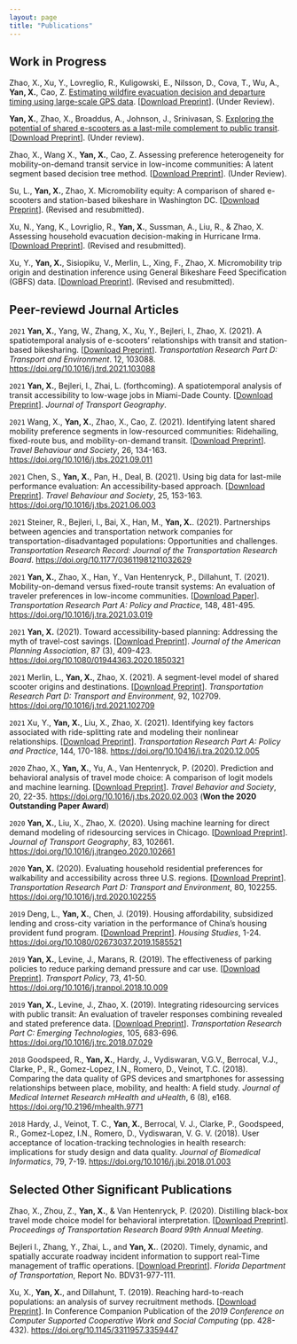 ```yaml
---
layout: page
title: "Publications"
---
```



## Work in Progress

Zhao, X., Xu, Y., Lovreglio, R., Kuligowski, E., Nilsson, D., Cova, T., Wu, A., **Yan, X.**, Cao, Z. <ins>Estimating wildfire evacuation decision and departure timing using large-scale GPS data</ins>. [[Download Preprint](https://www.researchgate.net/profile/Ruggiero-Lovreglio/publication/354645591_Estimating_Wildfire_Evacuation_Decision_and_Departure_Timing_Using_Large-Scale_GPS_Data/links/614407888a9a2126664dd0b6/Estimating-Wildfire-Evacuation-Decision-and-Departure-Timing-Using-Large-Scale-GPS-Data.pdf?_sg%5B0%5D=jJPb-ngUIPmN-6dKazuCO9J7bGtXFmeAEEdIIvy4WAQjdPil2vCoO7P-ppPAsqxFBxzazV1NN3cZsXlK-fRbvA.U4FYUParxUG_I5MQea6pltKQbhfcWTcWNu9tuiBAYkw-fz4RPuGvdjEiRXlkNursnUguuW6ZlZgbkQXBwemkrA.uMaSOeOf6b4spbahkZi-EJDwIchD99hRDQrQJmy3KRGLNZuC8p2KRge8M-1RYaGnM9HhD8oRGn-W0ALgz0lR5Q&_sg%5B1%5D=aqP9gXkZFqIQsgnGYxdlxrlUQPfnsxeRLtDnp34WIG6aidENm3S0YJfNCRgmUwEMzOrl1Zy-d9cehw54xwDEsGkbDSyBMGwEtyi0S6vj-abO.U4FYUParxUG_I5MQea6pltKQbhfcWTcWNu9tuiBAYkw-fz4RPuGvdjEiRXlkNursnUguuW6ZlZgbkQXBwemkrA.uMaSOeOf6b4spbahkZi-EJDwIchD99hRDQrQJmy3KRGLNZuC8p2KRge8M-1RYaGnM9HhD8oRGn-W0ALgz0lR5Q&_iepl=)]. (Under Review).

**Yan, X.**, Zhao, X., Broaddus, A., Johnson, J., Srinivasan, S. <ins>Exploring the potential of shared e-scooters as a last-mile complement to public transit</ins>. [[Download Preprint](https://github.com/jacobyan0/jacobyan0.github.io/raw/master/ArticlesPreprints/Scooter_Last_Mile_Transit.pdf)]. (Under review).

Zhao, X., Wang X., **Yan, X.**, Cao, Z. Assessing preference heterogeneity for mobility-on-demand transit service in low-income communities: A latent segment based decision tree method. [[Download Preprint](https://www.researchgate.net/publication/349002219_Assessing_Preference_Heterogeneity_for_Mobility-on-Demand_Transit_Service_in_Low-Income_Communities_A_Latent_Segmentation_Based_Decision_Tree_Method/fulltext/601abf09a6fdcc37a8ff4b52/Assessing-Preference-Heterogeneity-for-Mobility-on-Demand-Transit-Service-in-Low-Income-Communities-A-Latent-Segmentation-Based-Decision-Tree-Method.pdf?_sg%5B0%5D=8D75_kLH8HVIKiSQuFSwHeLLjoQTHqIScwQ9undjRTj2MYxD8f2GNfWXrsJv6lMVidYt0WhXzqyihB0bwJ5x4w.JLuhjVANPxYeGhb0Dtt2E_9VqnKDTSO3ftTLtlDk4WNpFb65RXvh1fjSnHzjTOU_5hLp_XqWWXI1jJmGtffBDg.QUzxNyqssFnK2PHOY9sGyChZOkwbWwwv_IagtcVwQ2U59czKqJHge6fbFJIJ2QE4uLVDbEv2BIIo_JnWnZUOcw&_sg%5B1%5D=J0612UDd8PVzvNraMCotNJORVpjyFCd14ONvV_lSe_iZxC3ggVrLasik8mwIO6bJO5wQUqGHYhcKrXsweetjPNRE8_s3H4ooi_Zff2MV0pZ9.JLuhjVANPxYeGhb0Dtt2E_9VqnKDTSO3ftTLtlDk4WNpFb65RXvh1fjSnHzjTOU_5hLp_XqWWXI1jJmGtffBDg.QUzxNyqssFnK2PHOY9sGyChZOkwbWwwv_IagtcVwQ2U59czKqJHge6fbFJIJ2QE4uLVDbEv2BIIo_JnWnZUOcw&_sg%5B2%5D=r9kQqRq2VQpmSPix6UzWPk-OBo3xPifasCEKkUlNIq-HuUxJxoxMVkxNRSi9dysdBpf9DI7eVXRm0i8.LCcevgZam0aPIQwSN61Hs6tx7qlvhvs1g2lU_V57Qte85Qa2UZuIzzYAaktin-JVTs4VIFiqCsZGyQw3JrtEdg&_iepl=)]. (Under Review).

Su, L., **Yan, X.**, Zhao, X. Micromobility equity: A comparison of shared e-scooters and station-based bikeshare in Washington DC. [[Download Preprint](https://github.com/jacobyan0/jacobyan0.github.io/raw/master/ArticlesPreprints/Micromobility%20equity_e-scooters%20vs%20bikeshare.pdf)]. (Revised and resubmitted).

Xu, N., Yang, K., Lovriglio, R., **Yan, X.**, Sussman, A., Liu, R., \& Zhao, X. Assessing household evacuation decision-making in Hurricane Irma. [[Download Preprint]()]. (Revised and resubmitted).

Xu, Y., **Yan, X.**, Sisiopiku, V., Merlin, L., Xing, F., Zhao, X. Micromobility trip origin and destination inference using General Bikeshare Feed Specification (GBFS) data. [[Download Preprint](https://arxiv.org/pdf/2010.12006.pdf)]. (Revised and resubmitted).



## Peer-reviewd Journal Articles

`2021`  **Yan, X.**, Yang, W., Zhang, X., Xu, Y., Bejleri, I., Zhao, X. (2021). A spatiotemporal analysis of e-scooters’ relationships with transit and station-based bikesharing. [[Download Preprint](https://www.researchgate.net/profile/Xilei-Zhao-2/publication/355383039_A_spatiotemporal_analysis_of_e-scooters'_relationships_with_transit_and_station-based_bikeshare/links/616e022c25467d2f0059dea5/A-spatiotemporal-analysis-of-e-scooters-relationships-with-transit-and-station-based-bikeshare.pdf?_sg%5B0%5D=_XqK5sdms5R3ywizuu0YecPO_7-W_iejXqKtKvWji604FbWI18sTD7Ao3MBw9CFpQGyK69F2bcwfqxQuH3AU9w.EI98qaQlXYcsWvPFxBgyt3fZV6uzfkQSQLQk_E25dOzMhFBGHQuTQOdxlAWVSc_RwFThb-UaglzqXi9DAZiCtQ.57QuGZSh3AKI7nwLt0_LPUjgKQ-l74cA2tG4ZFFFKFPBFvQ5r11tTe62U32cKDNlo5icTGp1feQQvw0saU2TZQ&_sg%5B1%5D=Ib0wDK9zjCh0ci0h2Y7DeLwnllgE4d02KG4LrKSi9GPZjC-MsoTPGOUYVB4tqWuSQstTJry3pQnublFLabYxBK58zQImJ0Le_-uofHpfLwvZ.EI98qaQlXYcsWvPFxBgyt3fZV6uzfkQSQLQk_E25dOzMhFBGHQuTQOdxlAWVSc_RwFThb-UaglzqXi9DAZiCtQ.57QuGZSh3AKI7nwLt0_LPUjgKQ-l74cA2tG4ZFFFKFPBFvQ5r11tTe62U32cKDNlo5icTGp1feQQvw0saU2TZQ&_iepl=)]. *Transportation Research Part D: Transport and Environment*. 12, 103088. https://doi.org/10.1016/j.trd.2021.103088

 `2021`  **Yan, X.**, Bejleri, I., Zhai, L. (forthcoming). A spatiotemporal analysis of transit accessibility to low-wage jobs in Miami-Dade County. [[Download Preprint](https://www.researchgate.net/profile/Xiang-Yan-8/publication/355890560_A_spatiotemporal_analysis_of_transit_accessibility_to_low-wage_jobs_in_Miami-Dade_County/links/618308c8eef53e51e126c1b5/A-spatiotemporal-analysis-of-transit-accessibility-to-low-wage-jobs-in-Miami-Dade-County.pdf?_sg%5B0%5D=wo8gm6p6WCy9OC2edkGOlTEM_NqVW44RCvaAsFLYFL31qZQhx1ZX6HqTruTiQv4zl2OAioj_PWNNbBwfVh43Og.Z5GyBZ6pZBuFMaeD1up2t3VpTQyWjlEzQnRHA-4ACFWuBKE5kWyWFnIcdCnzdjvscc1xO34PGQGKxEGAsE0f6w.kq808vokAD6AY1x1BVXVZVqIkjPXUp-CvjIdqbIehwhtcp6J3HgvJTCDmeXqFFOkD9cxLPByvyF1npldheLHsA&_sg%5B1%5D=DXSQDpV58BPhI59wUh3niVi1BS6cSbIu-tcipGrPJstEC3rKO3ufctOMj35OqR0K1T0mbEZUquFvh96xD7xVaDlgbQunOJ1uzcddnydl_QpK.Z5GyBZ6pZBuFMaeD1up2t3VpTQyWjlEzQnRHA-4ACFWuBKE5kWyWFnIcdCnzdjvscc1xO34PGQGKxEGAsE0f6w.kq808vokAD6AY1x1BVXVZVqIkjPXUp-CvjIdqbIehwhtcp6J3HgvJTCDmeXqFFOkD9cxLPByvyF1npldheLHsA&_iepl=)]. *Journal of Transport Geography*.

`2021`  Wang, X., **Yan, X.**, Zhao, X., Cao, Z. (2021). Identifying latent shared mobility preference segments in low-resourced communities: Ridehailing, fixed-route bus, and mobility-on-demand transit. [[Download Preprint](https://arxiv.org/ftp/arxiv/papers/2107/2107.04412.pdf)]. *Travel Behaviour and Society*, 26, 134-163. https://doi.org/10.1016/j.tbs.2021.09.011

`2021`  Chen, S., **Yan, X.**, Pan, H., Deal, B. (2021). Using big data for last-mile performance evaluation: An accessibility-based approach. [[Download Preprint](https://www.researchgate.net/profile/Xiang-Yan-8/publication/353412604_Using_big_data_for_last_mile_performance_evaluation_An_accessibility-based_approach/links/61830abc0be8ec17a96a1daf/Using-big-data-for-last-mile-performance-evaluation-An-accessibility-based-approach.pdf?_sg%5B0%5D=LhNG-PiT8o45NGdx1QSzITiMYrkwF2ceXdZ_mc4MjXRS8vsM_VGaGPp_sZzu0m5_57KGJ6XL1hLJu4pvf6wpUg.5tH-tNLGc3n_0UFf0EwHRRV1mMlcScbvaHFZvWQz03ZY4vELbvCzBQY1sfjs9c4yXf-D4MQdPLr9n-BYGv5xag.mHPb8oyy8gVRIf8uEIcNp5f3bGfvKAkEhlPOZd4PhVqZOn5slwDfQU3xNgaLIHvzQVHoUViuT6wOm4KuKPooyw&_sg%5B1%5D=yFo7enfmR1wRtoZP3aSo8ZjMiaQPA_drb5PnliGh-JcpnAO6M-D8bG6ekl9WjH6sMKcNfnTw1P6l5-kOksQ5W7aWFDAGDkrhVYhO7ntFt6NR.5tH-tNLGc3n_0UFf0EwHRRV1mMlcScbvaHFZvWQz03ZY4vELbvCzBQY1sfjs9c4yXf-D4MQdPLr9n-BYGv5xag.mHPb8oyy8gVRIf8uEIcNp5f3bGfvKAkEhlPOZd4PhVqZOn5slwDfQU3xNgaLIHvzQVHoUViuT6wOm4KuKPooyw&_sg%5B2%5D=cs00J8DdGEJZtJGQba0dTegBb2znGcbY6MLequ0PHOp2H21s9UkOfR3NvMrgJ3WH5bH66lnWdcJdrrI.IBU22bW6F0KQLtNApuDkQTnG4wx6vYqS_gCQF7zSovoVadivpndbhFxIRh449A6WDNRmJKzZM28wvwTyNueJkw&_iepl=)]. *Travel Behaviour and Society*, 25, 153-163. https://doi.org/10.1016/j.tbs.2021.06.003

`2021`  Steiner, R., Bejleri, I., Bai, X., Han, M., **Yan, X.**. (2021). Partnerships between agencies and transportation network companies for transportation-disadvantaged populations: Opportunities and challenges. *Transportation Research Record: Journal of the Transportation Research Board*. https://doi.org/10.1177/03611981211032629

`2021`  **Yan, X.**, Zhao, X., Han, Y., Van Hentenryck, P., Dillahunt, T. (2021). Mobility-on-demand versus fixed-route transit systems: An evaluation of traveler preferences in low-income communities. [[Download Paper](https://www.sciencedirect.com/sdfe/reader/pii/S0965856421000835/pdf)]. *Transportation Research Part A: Policy and Practice*, 148, 481-495. https://doi.org/10.1016/j.tra.2021.03.019

`2021`  **Yan, X.** (2021). Toward accessibility-based planning: Addressing the myth of travel-cost savings. [[Download Preprint](https://github.com/jacobyan0/jacobyan0.github.io/raw/master/ArticlesPreprints/JAPA_AcceptedManuscript.pdf)]. *Journal of the American Planning Association*, 87 (3), 409-423. https://doi.org/10.1080/01944363.2020.1850321

`2021`  Merlin, L., **Yan, X.**, Zhao, X. (2021). A segment-level model of shared scooter origins and destinations. [[Download Preprint](https://github.com/jacobyan0/jacobyan0.github.io/raw/master/ArticlesPreprints/Segment_level_scooter_demand.pdf)]. *Transportation Research Part D: Transport and Environment*, 92, 102709. https://doi.org/10.1016/j.trd.2021.102709

`2021`  Xu, Y., **Yan, X.**, Liu, X., Zhao, X. (2021). Identifying key factors associated with ride-splitting rate and modeling their nonlinear relationships. [[Download Preprint](https://www.researchgate.net/profile/Xiang-Yan-8/publication/348454173_Identifying_key_factors_associated_with_ridesplitting_adoption_rate_and_modeling_their_nonlinear_relationships/links/61832e3f0be8ec17a96a2228/Identifying-key-factors-associated-with-ridesplitting-adoption-rate-and-modeling-their-nonlinear-relationships.pdf?_sg%5B0%5D=ii77kL2TSCXHZO21i-LMQeGj6yqbiGPGGjKbS6k81u-Nb70E_fH_HBrA0u2pYYawJe69SMXHUg3oKpuAb__22A.PHm2iebpkpQ9gQAMyxMfPPK_9bxGyvFiB9B46wJHhzNeSoOslUZ2zdX7bPh9WoqHz0DUr9ycRguSawPSmBjWOg.JleI1aNEhB1iGxOV8SFTE1c52F1a6gmKbGinGiy1cwlGEcXvm1EkQTUbk-nbocndxn-Uj5Q_nvjxMbYfBfFq3g&_sg%5B1%5D=ji_zkig6ODyiYn6EpiHBhE2gEayARBbEIy2edIuyEjv4D1kK0OUh90ZgQced6xdSWVLE-1vj0sCr8ZK1iezYggjmN-r3Duc2bwhK9FH020Eh.PHm2iebpkpQ9gQAMyxMfPPK_9bxGyvFiB9B46wJHhzNeSoOslUZ2zdX7bPh9WoqHz0DUr9ycRguSawPSmBjWOg.JleI1aNEhB1iGxOV8SFTE1c52F1a6gmKbGinGiy1cwlGEcXvm1EkQTUbk-nbocndxn-Uj5Q_nvjxMbYfBfFq3g&_iepl=)]. *Transportation Research Part A: Policy and Practice*, 144, 170-188. https://doi.org/10.10416/j.tra.2020.12.005

`2020`  Zhao, X., **Yan, X.**, Yu, A., Van Hentenryck, P. (2020). Prediction and behavioral analysis of travel mode choice: A comparison of logit models and machine learning. [[Download Preprint](https://pdf.sciencedirectassets.com/287517/1-s2.0-S2214367X20X00020/1-s2.0-S2214367X19302455/am.pdf?X-Amz-Security-Token=IQoJb3JpZ2luX2VjEKX%2F%2F%2F%2F%2F%2F%2F%2F%2F%2FwEaCXVzLWVhc3QtMSJIMEYCIQC5lUfdDnNXZ8qGWrmDVnfIUTzqOrkQD50U7O%2FycXTP%2FwIhAIy9xXdLzwIiJ7OOnwGehmxTPHnn4ijBy0w%2BuM8vektMKvoDCE4QBBoMMDU5MDAzNTQ2ODY1IgxgkyM4aGltt170XFUq1wPHNHhSQDOwpt9wxzZZyGpR%2FR4a4rOphxOvZlMMQj3TzwULGOrHxOIJf%2BBE%2BoepSnP%2BnBgBLSLGmZld3SIC1SXV48iXPz4kRTysGtbCAOxZ2ftLMAGel3NhKYU1HEgm04Sst1Om%2FMpq1lKhOTdl9qoZTS%2FYy0ZbxuYw4S7Re0yvFmk1UNFHrfeiqMjDiYWakMCxBdui69Id%2BVR2lD4v74f3xYtVNi5cw4gKMLIzdQyTgo0ptBB%2FIuUBgCga%2Buv4MuIWd8oGDFcaSD9YDpIis8GpMecsvV8YXMHcLz9cNpA%2BwNRUWTgRx4VfUy9t1a8pLjqdJ%2BtA1ZSW6qxNc1aOT6CntcKtsjPpvCQ5cgZTlQ9ZxtikmGMa7r1bR8haMcChs53lT9eQoatiZpXWZOP6CwmjakPJrlllMMgdE3KQSOf%2BIZ9k3zVFSLHuh4vGWGhaIumvy0eU3XJytAayFF9aHnw0Z7Tj5BeVvPG7a71pDmDwt%2FINVC9Tbn0%2BAYym1Ltw%2BHlqcTf3%2BRA4Rl4voXA8x4JEV5OSglCy0nNUT91L7dW7q4L1%2FFYGu3PUNPRPt30dt44%2Fr0Vc%2BKczpIVAkOdfo7FXuLQyhUatDnuLn9vEQ8GMmnq7KtOiOCswsOmLjAY6pAFvxEcK3pUQIT%2B4321pWezAibZG2BXfu%2FXxfJ4Q0rSbxsgeba4FtS2XJjH%2F%2B%2FJqXbghg5Nzei2nOCiWPohIKxwlIjJ3V7V%2BosisSqtSfaaOTNmLkK4FKe0g1RQj67CYUOHBg3F4DMxmzoZspw6uHsdNDWFWXdr%2FcNzux6CG95Gi2qTOO%2B3NNX%2FakHURNE3DCSGgPUnWlSQNJDg4kItly79%2BB8D6dQ%3D%3D&X-Amz-Algorithm=AWS4-HMAC-SHA256&X-Amz-Date=20211103T222533Z&X-Amz-SignedHeaders=host&X-Amz-Expires=300&X-Amz-Credential=ASIAQ3PHCVTY4PAZUKQI%2F20211103%2Fus-east-1%2Fs3%2Faws4_request&X-Amz-Signature=2c03159cad086e91b1ddc4b7239a20baf9b4924ee28adb354bc8db52b379bafe&hash=e8beae1ec82d9927523e2c9231a2ad113a887834a636eb393300e193b9f00dfb&host=68042c943591013ac2b2430a89b270f6af2c76d8dfd086a07176afe7c76c2c61&pii=S2214367X19302455&tid=pdf-753a8afc-f45a-45a8-9092-8cef15ca53e7&sid=dfe731b46bd631486e4a34f0a3733d5726f6gxrqa&type=client)]. *Travel Behavior and Society*, 20, 22-35. https://doi.org/10.1016/j.tbs.2020.02.003 (**Won the 2020 Outstanding Paper Award**)

`2020`  **Yan, X.**, Liu, X., Zhao, X. (2020). Using machine learning for direct demand modeling of ridesourcing services in Chicago. [[Download Preprint](https://www.researchgate.net/profile/Xiang-Yan-8/publication/339003473_Using_Machine_Learning_for_Direct_Demand_Modeling_of_Ridesourcing_Services_in_Chicago/links/5e417894299bf1cdb91f5001/Using-Machine-Learning-for-Direct-Demand-Modeling-of-Ridesourcing-Services-in-Chicago.pdf?_sg%5B0%5D=VcEyQUtWyQZKvQIv9_eak-QwK9_zUUZ7oS3LO7IVNPV9iXLwY4WqJ0xWEdQ0DPOj_0dDfpC47-SkCMKUg4oIrg.gzhJYuTj12OhLiimCp4uM6Pu13CLfs0Ik_2JCLsMO-fDi57eNhAQq2tTZ7FYp_DXCaXc29wTyBVQa1ifTg_O6w.Z0Ofr5HCCn8-9lQczF6_8E-qmF71CikjTh3H7B9cim8fjd-TgT1ZL7ift6zavI-kWj2kfsVLUnBKTgGno9-Fvw&_sg%5B1%5D=SEiZYJWf9TbNrknVzdiOQNgZ0nbsBRToYTOwIWLghUj53Bs5POZYILIP1sB2pyR3Zb9Qjz0r0F8Yt31ZO3ErERHejy73YWWwhHp9Gb-Pyt4f.gzhJYuTj12OhLiimCp4uM6Pu13CLfs0Ik_2JCLsMO-fDi57eNhAQq2tTZ7FYp_DXCaXc29wTyBVQa1ifTg_O6w.Z0Ofr5HCCn8-9lQczF6_8E-qmF71CikjTh3H7B9cim8fjd-TgT1ZL7ift6zavI-kWj2kfsVLUnBKTgGno9-Fvw&_iepl=)]. *Journal of Transport Geography*, 83, 102661. https://doi.org/10.1016/j.jtrangeo.2020.102661

`2020`  **Yan, X.** (2020). Evaluating household residential preferences for walkability and accessibility across three U.S. regions. [[Download Preprint](https://www.researchgate.net/profile/Xiang-Yan-8/publication/339146778_Evaluating_household_residential_preferences_for_walkability_and_accessibility_across_three_US_regions/links/5e4177a992851c7f7f2f11d1/Evaluating-household-residential-preferences-for-walkability-and-accessibility-across-three-US-regions.pdf?_sg%5B0%5D=nqq8_c3IoSvlIxqtp2AMW_ub4IoHW-DAqaWUhImG_YKTPN7x7n3q3uOtdl2bAlxA9vOmOr-2RzXeWnwxohazEQ.P0z7p84gDKeUrjzQT0XjImH2ce7WTaEVfJBok_35p8vf3Hsa8heWQiw697b44hsaVnw5y9bvZQxjFtXWpfGqmA.-CTF050gD1XlCgPRdEQaZ2C1sMJaog0rHZsiV0QFukO6N-5QQg73NGqe0cyWHCTKGTSyB1sgFzT09lXPfiOmNQ&_sg%5B1%5D=ZCU8qiVBfiSgm0-3_6jgNzUNNeLATv5hW4sG5W2f2vawxk0IgWkO9G5TcT9qEHhlg5J-pPdes-XCIF-IBQEdJOaERe1R0_VwjbXf52U6JfhB.P0z7p84gDKeUrjzQT0XjImH2ce7WTaEVfJBok_35p8vf3Hsa8heWQiw697b44hsaVnw5y9bvZQxjFtXWpfGqmA.-CTF050gD1XlCgPRdEQaZ2C1sMJaog0rHZsiV0QFukO6N-5QQg73NGqe0cyWHCTKGTSyB1sgFzT09lXPfiOmNQ&_iepl=)]. *Transportation Research Part D: Transport and Environment*, 80, 102255. https://doi.org/10.1016/j.trd.2020.102255

`2019`  Deng, L., **Yan, X.**, Chen, J. (2019). Housing affordability, subsidized lending and cross-city variation in the performance of China’s housing provident fund program. [[Download Preprint]()]. *Housing Studies*, 1-24. https://doi.org/10.1080/02673037.2019.1585521

`2019`  **Yan, X.**, Levine, J., Marans, R. (2019). The effectiveness of parking policies to reduce parking demand pressure and car use. [[Download Preprint](https://www.researchgate.net/profile/Xiang-Yan-8/publication/328607931_The_effectiveness_of_parking_policies_to_reduce_parking_demand_pressure_and_car_use/links/5e417959a6fdccd9659a0b73/The-effectiveness-of-parking-policies-to-reduce-parking-demand-pressure-and-car-use.pdf?_sg%5B0%5D=Qcwa2RLGD0vaLVHGQ9Qqie3OxX8X8hoV84BNcLupFc5qeQkz4kCp0vOWpXB7JHr2r2j4vO17VPRGmF2zvATIIA.DjqTxNNQYFNZIXlhbHdQ0pqT7XlBAf0j2kjz7s8_n5_snORtyOO3j8vLKGi83Lq_aIIL4CQmNFYlAKX2eyNVog.ZaSV-zfzuxjqyeHdc7s4xEgClqrdMF9ReZzSBukFbsZSuTe34blCbYHNwCxhlXOmM7-LQirm4RsDwXZkwltdUQ&_sg%5B1%5D=N8GEkwLcaKRXU0KDCMfp3gzqWx4l57x_WFGVroMGBMeSmiss7-vaOk2QZ9ouKVrqHLXIpy5Z2wivxe12zPIfpUQYq4jeYizvHP2KURXmA2kn.DjqTxNNQYFNZIXlhbHdQ0pqT7XlBAf0j2kjz7s8_n5_snORtyOO3j8vLKGi83Lq_aIIL4CQmNFYlAKX2eyNVog.ZaSV-zfzuxjqyeHdc7s4xEgClqrdMF9ReZzSBukFbsZSuTe34blCbYHNwCxhlXOmM7-LQirm4RsDwXZkwltdUQ&_iepl=)]. *Transport Policy*, 73, 41-50. https://doi.org/10.1016/j.tranpol.2018.10.009

`2019`  **Yan, X.**, Levine, J., Zhao, X. (2019). Integrating ridesourcing services with public transit: An evaluation of traveler responses combining revealed and stated preference data. [[Download Preprint](https://www.researchgate.net/profile/Xiang-Yan-8/publication/326729725_Integrating_ridesourcing_services_with_public_transit_An_evaluation_of_traveler_responses_combining_revealed_and_stated_preference_data/links/5e4179c4a6fdccd9659a0b8b/Integrating-ridesourcing-services-with-public-transit-An-evaluation-of-traveler-responses-combining-revealed-and-stated-preference-data.pdf?_sg%5B0%5D=JJT7r7oYeUTn9nPmF_WCDNvf4NlMY0USqWu5TGA6LVjovNfPbSgC7vaFakpwBEcIkpCxGsAiY1mzmncBpNrSBw.vEOA5C7t_rZIq3ceKbihCPmaBcsLFsGLKdDHNQt6KVwJF_pWPhdnGZlxp3WKyaqmE-Go-4VgOZ6U6CbW2r6nOg.rnNrwG02I_pEvbNw-696rZ_2p-dVFbEfH0_YZO1iiUHVWzkibMijt18F81bmArQ2rwp74oWSsqANbdyRobM1_g&_sg%5B1%5D=h2eUL5dDf6Lr2koNJ74vfgnYsU7vQBclZeN-gFKv8tbq-Tx5QRZsBh2otaNAtCWVyVkZEvnSjL1gK_7r9uXYDx-KH7kypfHFBWCG7_qL8jGD.vEOA5C7t_rZIq3ceKbihCPmaBcsLFsGLKdDHNQt6KVwJF_pWPhdnGZlxp3WKyaqmE-Go-4VgOZ6U6CbW2r6nOg.rnNrwG02I_pEvbNw-696rZ_2p-dVFbEfH0_YZO1iiUHVWzkibMijt18F81bmArQ2rwp74oWSsqANbdyRobM1_g&_sg%5B2%5D=WN9owVfpo4XehygogMug8lwlsI8gWJkusj__GUasQXo1HJVWqu0I4jCc2z1LfnksmkDdt55VHBfM06I.VJ83HF88MrPfnKx8UROx1Lz-ZIvnJF8vIICCUr356TKpud2IiRZtWW84fKvmQuQOwYBw0iXPvHQJG06NkmsOpw&_iepl=)]. *Transportation Research Part C: Emerging Technologies*, 105, 683-696. https://doi.org/10.1016/j.trc.2018.07.029

`2018`  Goodspeed, R., **Yan, X.**, Hardy, J., Vydiswaran, V.G.V., Berrocal, V.J., Clarke, P., R., Gomez-Lopez, I.N., Romero, D., Veinot, T.C. (2018). Comparing the data quality of GPS devices and smartphones for assessing relationships between place, mobility, and health: A field study. *Journal of Medical Internet Research mHealth and uHealth*, 6 (8), e168. https://doi.org/10.2196/mhealth.9771

`2018` Hardy, J., Veinot, T. C., **Yan, X.**, Berrocal, V. J., Clarke, P., Goodspeed, R., Gomez-Lopez, I.N., Romero, D., Vydiswaran, V. G. V. (2018). User acceptance of location-tracking technologies in health research: implications for study design and data quality. *Journal of Biomedical Informatics*, 79, 7-19. https://doi.org/10.1016/j.jbi.2018.01.003


## Selected Other Significant Publications

Zhao, X., Zhou, Z., **Yan, X.**, \& Van Hentenryck, P. (2020). Distilling black-box travel mode choice model for behavioral interpretation. [[Download Preprint](https://arxiv.org/pdf/1910.13930.pdf)]. *Proceedings of Transportation Research Board 99th Annual Meeting*.

Bejleri I., Zhang, Y., Zhai, L., and **Yan, X.**. (2020). Timely, dynamic, and spatially accurate roadway incident information to support real-Time management of traffic operations. [[Download Preprint](https://fdotwww.blob.core.windows.net/sitefinity/docs/default-source/research/reports/fdot-bdv31-977-111-rpt.pdf)]. *Florida Department of Transportation*, Report No. BDV31-977-111.

Xu, X., **Yan, X.**, and Dillahunt, T. (2019). Reaching hard-to-reach populations: an analysis of survey recruitment methods. [[Download Preprint](https://dl.acm.org/doi/pdf/10.1145/3311957.3359447?casa_token=rPQn4j5cIt0AAAAA:2G5pw6UJ6gnGeSbQjMqoR8I2n1zhh3y2lVCOBDmUy7UpPOpM07sm4xFwe2cDmUJbnAi6EHht-Ao)]. In Conference Companion Publication of the *2019 Conference on Computer Supported Cooperative Work and Social Computing* (pp. 428-432). https://doi.org/10.1145/3311957.3359447
